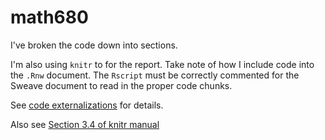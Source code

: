 # math680

I've broken the code down into sections.

I'm also using `knitr` to for the report. Take note of how I include code into the `.Rnw` document. 
The `Rscript` must be correctly commented for the Sweave document to read in the proper code chunks.

See [code externalizations](http://yihui.name/knitr/demo/externalization/) for details.

Also see [Section 3.4 of knitr manual](http://yihui.name/knitr/demo/manual/)
